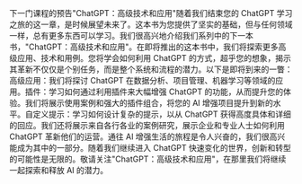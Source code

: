 下一门课程的预告"ChatGPT：高级技术和应用"随着我们结束您的 ChatGPT 学习之旅的这一章，是时候展望未来了。这本书为您提供了坚实的基础，但与任何领域一样，总有更多东西可以学习。我们很高兴地介绍我们系列中的下一本书，"ChatGPT：高级技术和应用"。在即将推出的这本书中，我们将探索更多高级应用、技术和用例。您将学会如何利用 ChatGPT 的方式，超乎您的想象，揭示其革新不仅仅是个别任务，而是整个系统和流程的潜力。以下是即将到来的一瞥：高级应用：我们将探讨 ChatGPT 在数据分析、项目管理、机器学习等领域的应用。插件：学习如何通过利用插件来大幅增强 ChatGPT 的功能，从而提升您的体验。我们将展示使用案例和强大的插件组合，将您的 AI 增强项目提升到新的水平。自定义提示：学习如何设计复杂的提示，以从 ChatGPT 获得高度具体和详细的回应。我们还将展示来自各行各业的案例研究，展示企业和专业人士如何利用 ChatGPT 革新他们的运营。通往 AI 增强生活的旅程是令人兴奋的，我们很高兴能成为其中的一部分。随着我们继续进入 ChatGPT 快速变化的世界，创新和转型的可能性是无限的。敬请关注"ChatGPT：高级技术和应用"，在那里我们将继续一起探索和释放 AI 的潜力。
